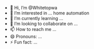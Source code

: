 - 👋 Hi, I’m @Whitetopwa
- 👀 I’m interested in ... home automation
- 🌱 I’m currently learning ...
- 💞️ I’m looking to collaborate on ...
- 📫 How to reach me ...
- 😄 Pronouns: ...
- ⚡ Fun fact: ...

<!---
Whitetopwa/Whitetopwa is a ✨ special ✨ repository because its `README.md` (this file) appears on your GitHub profile.
You can click the Preview link to take a look at your changes.
--->
